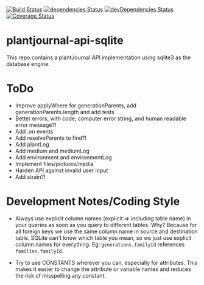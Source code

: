 [![Build Status](https://travis-ci.org/Nostradamos/plantjournal-api-sqlite.svg?branch=master)](https://travis-ci.org/Nostradamos/plantjournal-api-sqlite)
[![dependencies Status](https://david-dm.org/Nostradamos/plantjournal/status.svg)](https://david-dm.org/Nostradamos/plantjournal) [![devDependencies Status](https://david-dm.org/Nostradamos/plantjournal-api-sqlite/dev-status.svg)](https://david-dm.org/Nostradamos/plantjournal?type=dev)
[![Coverage Status](https://coveralls.io/repos/github/Nostradamos/plantjournal-api-sqlite/badge.svg?branch=master)](https://coveralls.io/github/Nostradamos/plantjournal-api-sqlite?branch=master)

plantjournal-api-sqlite
=======================

This repo contains a plantJournal API implementation using sqlite3 as the database engine.


ToDo
=====
* Improve applyWhere for generationParents, add generationParents.length and add tests
* Better errors, with code, computer error string, and human readable error message?!
* Add .on events
* Add resolveParents to find?!
* Add plantLog
* Add medium and mediumLog
* Add environment and environmentLog
* Implement files/pictures/media
* Harden API against invalid user input
* Add strain?!

Development Notes/Coding Style
==============================

* Always use explicit column names (explicit => including table name) in your queries as soon as you query to different tables. Why? Because for all foreign keys we use the same column name in source and destination table. SQLite can't know which table you mean, so we just use explicit column names for everything. Eg: `generations.familyId` references `families.familyId`.

* Try to use CONSTANTS wherever you can, especially for attributes. This makes it easier to change the attribute or variable names and reduces the risk of misspelling any constant.
